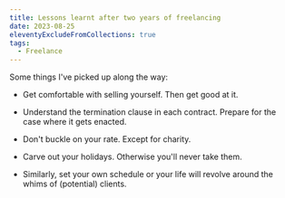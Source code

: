 ```yaml
---
title: Lessons learnt after two years of freelancing
date: 2023-08-25
eleventyExcludeFromCollections: true
tags:
  - Freelance
---
```


Some things I've picked up along the way:

- Get comfortable with selling yourself. Then get good at it.

- Understand the termination clause in each contract. Prepare for the case where it gets enacted.

- Don't buckle on your rate. Except for charity.

- Carve out your holidays. Otherwise you'll never take them.

- Similarly, set your own schedule or your life will revolve around the whims of (potential) clients.
